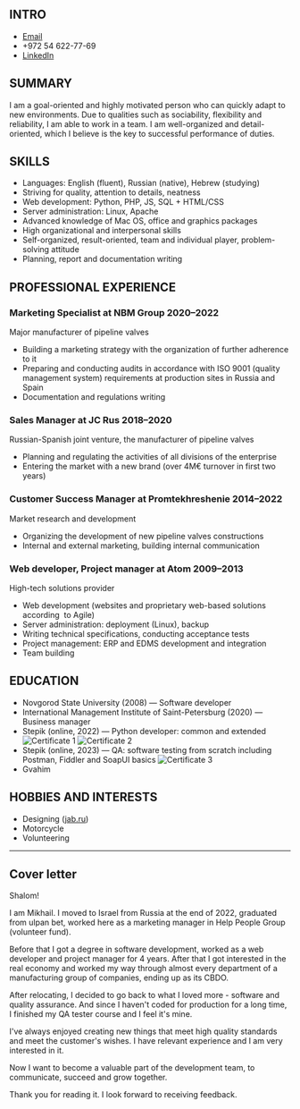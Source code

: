 ## INTRO
- [Email](mailto:mikhail@shulman.ru)
- +972 54 622-77-69
- [LinkedIn](http://linkedin.com/in/mikhailshulman/)

## SUMMARY
I am a goal-oriented and highly motivated person who can quickly adapt to new environments. Due to qualities such as sociability, flexibility and reliability, I am able to work in a team. I am well-organized and detail-oriented, which I believe is the key to successful performance of duties.

## SKILLS
- Languages: English (fluent), Russian (native), Hebrew (studying)
- Striving for quality, attention to details, neatness
- Web development: Python, PHP, JS, SQL + HTML/CSS
- Server administration: Linux, Apache
- Advanced knowledge of Mac OS, office and graphics packages 
- High organizational and interpersonal skills
- Self-organized, result-oriented, team and individual player, problem-solving attitude
- Planning, report and documentation writing

## PROFESSIONAL EXPERIENCE
### Marketing Specialist at NBM Group 2020–2022
Major manufacturer of pipeline valves
- Building a marketing strategy with the organization of further adherence to it
- Preparing and conducting audits in accordance with ISO 9001 (quality management system) requirements at production sites in Russia and Spain
- Documentation and regulations writing

### Sales Manager at JC Rus 2018–2020
Russian-Spanish joint venture, the manufacturer of pipeline valves
- Planning and regulating the activities of all divisions of the enterprise
- Entering the market with a new brand (over 4M€ turnover in first two years)

### Customer Success Manager at Promtekhreshenie 2014–2022
Market research and development
- Organizing the development of new pipeline valves constructions
- Internal and external marketing, building internal communication

### Web developer, Project manager at Atom 2009–2013
High-tech solutions provider
- Web development (websites and proprietary web-based solutions according  to Agile)
- Server administration: deployment (Linux), backup
- Writing technical specifications, conducting acceptance tests
- Project management: ERP and EDMS development and integration
- Team building

## EDUCATION
- Novgorod State University (2008) — Software developer
- International Management Institute of Saint-Petersburg (2020) — Business manager
- Stepik (online, 2022) — Python developer: common and extended ![Certificate 1](https://jab.ru/Stepik0.jpg) ![Certificate 2](https://jab.ru/Stepik1.jpg)
- Stepik (online, 2023) — QA: software testing from scratch including Postman, Fiddler and SoapUI basics ![Certificate 3](https://jab.ru/Stepik2.jpg)
- Gvahim

## HOBBIES AND INTERESTS
- Designing ([jab.ru](https://jab.ru))
- Motorcycle
- Volunteering

---

## Cover letter
Shalom!

I am Mikhail. I moved to Israel from Russia at the end of 2022, graduated from ulpan bet, worked here as a marketing manager in Help People Group (volunteer fund).

Before that I got a degree in software development, worked as a web developer 
and project manager for 4 years. After that I got interested in the real economy 
and worked my way through almost every department of a manufacturing 
group of companies, ending up as its CBDO.

After relocating, I decided to go back to what I loved more - software and quality assurance. And since I haven't coded for production for a long time, I finished 
my QA tester course and I feel it's mine.

I've always enjoyed creating new things that meet high quality standards and meet 
the customer's wishes. I have relevant experience and I am very interested in it.

Now I want to become a valuable part of the development team, to communicate, succeed and grow together.

Thank you for reading it.
I look forward to receiving feedback.
